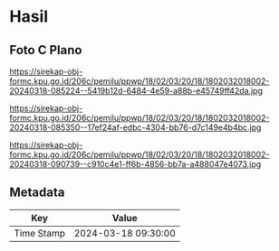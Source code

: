 # Hasil

## Foto C Plano

https://sirekap-obj-formc.kpu.go.id/206c/pemilu/ppwp/18/02/03/20/18/1802032018002-20240318-085224--5419b12d-6484-4e59-a88b-e45749ff42da.jpg

https://sirekap-obj-formc.kpu.go.id/206c/pemilu/ppwp/18/02/03/20/18/1802032018002-20240318-085350--17ef24af-edbc-4304-bb76-d7c149e4b4bc.jpg

https://sirekap-obj-formc.kpu.go.id/206c/pemilu/ppwp/18/02/03/20/18/1802032018002-20240318-090739--c910c4e1-ff6b-4856-bb7a-a488047e4073.jpg


## Metadata

| Key        | Value               |
| ---------- | ------------------- |
| Time Stamp | 2024-03-18 09:30:00 |



